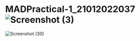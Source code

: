 # MADPractical-1_21012022037![Screenshot (3)](https://user-images.githubusercontent.com/110801512/183340713-8c5909b7-18c4-4fdf-8cf1-830413678646.png)
![Screenshot (30)](https://user-images.githubusercontent.com/110801512/183859416-81e47417-1da1-4b05-b4b9-98d8ceae567d.png)
